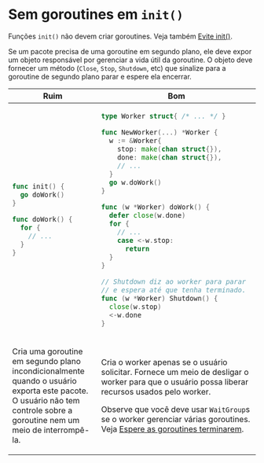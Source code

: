 # Sem goroutines em `init()`

Funções `init()` não devem criar goroutines.
Veja também [Evite init()](init.md).

Se um pacote precisa de uma goroutine em segundo plano,
ele deve expor um objeto responsável por gerenciar a vida útil da goroutine.
O objeto deve fornecer um método (`Close`, `Stop`, `Shutdown`, etc)
que sinalize para a goroutine de segundo plano parar e espere ela encerrar.

<table>
<thead><tr><th>Ruim</th><th>Bom</th></tr></thead>
<tbody>
<tr><td>

```go
func init() {
  go doWork()
}

func doWork() {
  for {
    // ...
  }
}
```

</td><td>

```go
type Worker struct{ /* ... */ }

func NewWorker(...) *Worker {
  w := &Worker{
    stop: make(chan struct{}),
    done: make(chan struct{}),
    // ...
  }
  go w.doWork()
}

func (w *Worker) doWork() {
  defer close(w.done)
  for {
    // ...
    case <-w.stop:
      return
  }
}

// Shutdown diz ao worker para parar
// e espera até que tenha terminado.
func (w *Worker) Shutdown() {
  close(w.stop)
  <-w.done
}
```

</td></tr>
<tr><td>

Cria uma goroutine em segundo plano incondicionalmente quando o usuário exporta este pacote.
O usuário não tem controle sobre a goroutine nem um meio de interrompê-la.

</td><td>

Cria o worker apenas se o usuário solicitar.
Fornece um meio de desligar o worker para que o usuário possa liberar
recursos usados pelo worker.

Observe que você deve usar `WaitGroup`s se o worker gerenciar várias
goroutines.
Veja [Espere as goroutines terminarem](goroutine-exit.md).

</td></tr>
</tbody></table>
